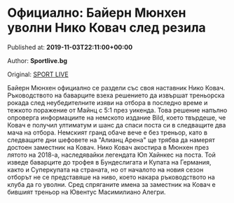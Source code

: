 
# Официално: Байерн Мюнхен уволни Нико Ковач след резила

Published at: **2019-11-03T22:11:00+00:00**

Author: **Sportlive.bg**

Original: [SPORT LIVE](https://www.sportlive.bg/worldfootball/germany/oficialno-bajern-myunhen-uvolni-niko-kovach-sled-rezila-1391480.html)

Байерн Мюнхен официално се раздели със своя наставник Нико Ковач. Ръководството на баварците взеха решението да извършат треньорска рокада след неубедителните изяви на отбора в последно време и тежкото поражение от Майнц с 5:1 през уикенда.
Това решение напълно опроверга информациите на немското издание Bild, което твърдеше, че Ковач е получил ултиматум и шанс да спаси поста си в следващите два мача на отбора. Немският гранд обаче вече е без треньор, като в следващите дни шефовете на "Алианц Арена" ще трябва да намерят достоен заместник на Ковач.
Нико Ковач акостира в Мюнхен през лятото на 2018-а, наследявайки легендата Юп Хайнкес на поста. Той изведе баварците до трофея в Бундеслигата и Купата на Германия, както и Суперкупата на страната, но от началото на новия сезон отборът не се представяше на ниво, което накара ръководството на клуба да го уволни. Сред спряганите имена за заместник на Ковач е бившият треньор на Ювентус Масимилиано Алегри.
